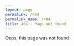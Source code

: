 ```yaml
---
layout: page
permalink: /404
permalink_name: /404
title: 404 - Pago not found
---
```


Oops, this page was not found
